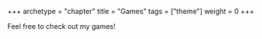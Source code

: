 +++
archetype = "chapter"
title = "Games"
tags = ["theme"]
weight = 0
+++

Feel free to check out my games!
